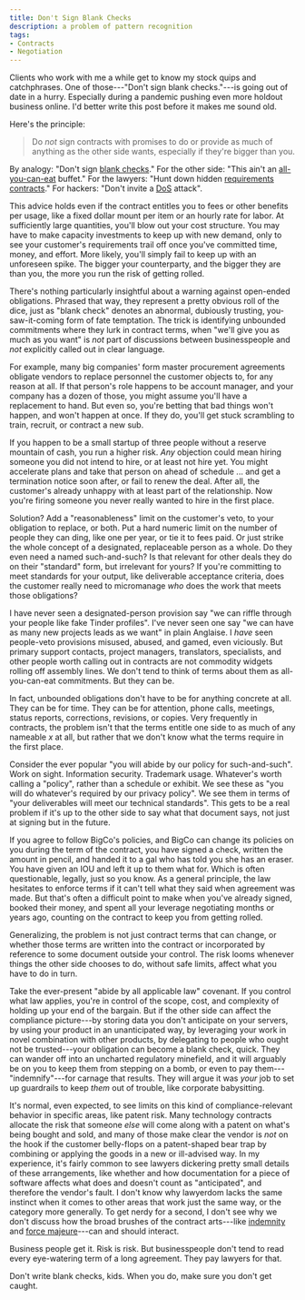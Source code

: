 ```yaml
---
title: Don't Sign Blank Checks
description: a problem of pattern recognition
tags:
- Contracts
- Negotiation
---
```


Clients who work with me a while get to know my stock quips and catchphrases.  One of those---"Don't sign blank checks."---is going out of date in a hurry.  Especially during a pandemic pushing even more holdout business online.  I'd better write this post before it makes me sound old.

Here's the principle:

> Do _not_ sign contracts with promises to do or provide as much of anything as the other side wants, especially if they're bigger than you.

By analogy: "Don't sign [blank checks](https://en.wikipedia.org/wiki/Blank_cheque)."  For the other side: "This ain't an [all-you-can-eat](https://en.wikipedia.org/wiki/Buffet#All-you-can-eat) buffet."  For the lawyers: "Hunt down hidden [requirements contracts](https://en.wikipedia.org/wiki/Requirements_contract)."  For hackers: "Don't invite a [DoS](https://en.wikipedia.org/wiki/Denial-of-service_attack) attack".

This advice holds even if the contract entitles you to fees or other benefits per usage, like a fixed dollar mount per item or an hourly rate for labor.  At sufficiently large quantities, you'll blow out your cost structure.  You may have to make capacity investments to keep up with new demand, only to see your customer's requirements trail off once you've committed time, money, and effort.  More likely, you'll simply fail to keep up with an unforeseen spike.  The bigger your counterparty, and the bigger they are than you, the more you run the risk of getting rolled.

There's nothing particularly insightful about a warning against open-ended obligations.  Phrased that way, they represent a pretty obvious roll of the dice, just as "blank check" denotes an abnormal, dubiously trusting, you-saw-it-coming form of fate temptation.  The trick is identifying unbounded commitments where they lurk in contract terms, when "we'll give you as much as you want" is _not_ part of discussions between businesspeople and _not_ explicitly called out in clear language.

For example, many big companies' form master procurement agreements obligate vendors to replace personnel the customer objects to, for any reason at all.  If that person's role happens to be account manager, and your company has a dozen of those, you might assume you'll have a replacement to hand.  But even so, you're betting that bad things won't happen, and won't happen at once.  If they do, you'll get stuck scrambling to train, recruit, or contract a new sub.

If you happen to be a small startup of three people without a reserve mountain of cash, you run a higher risk.  _Any_ objection could mean hiring someone you did not intend to hire, or at least not hire yet.  You might accelerate plans and take that person on ahead of schedule ... and get a termination notice soon after, or fail to renew the deal. After all, the customer's already unhappy with at least part of the relationship.  Now you're firing someone you never really wanted to hire in the first place.

Solution?  Add a "reasonableness" limit on the customer's veto, to your obligation to replace, or both.  Put a hard numeric limit on the number of people they can ding, like one per year, or tie it to fees paid.  Or just strike the whole concept of a designated, replaceable person as a whole.  Do they even need a named such-and-such?  Is that relevant for other deals they do on their "standard" form, but irrelevant for yours?  If you're committing to meet standards for your output, like deliverable acceptance criteria, does the customer really need to micromanage _who_ does the work that meets those obligations?

I have never seen a designated-person provision say "we can riffle through your people like fake Tinder profiles".  I've never seen one say "we can have as many new projects leads as we want" in plain Anglaise.  I _have_ seen people-veto provisions misused, abused, and gamed, even viciously.  But primary support contacts, project managers, translators, specialists, and other people worth calling out in contracts are not commodity widgets rolling off assembly lines. We don't tend to think of terms about them as all-you-can-eat commitments. But they can be.

In fact, unbounded obligations don't have to be for anything concrete at all.  They can be for time.  They can be for attention, phone calls, meetings, status reports, corrections, revisions, or copies.  Very frequently in contracts, the problem isn't that the terms entitle one side to as much of any nameable _x_ at all, but rather that we don't know what the terms require in the first place.

Consider the ever popular "you will abide by our policy for such-and-such".  Work on sight.  Information security.  Trademark usage.  Whatever's worth calling a "policy", rather than a schedule or exhibit.  We see these as "you will do whatever's required by our privacy policy".  We see them in terms of "your deliverables will meet our technical standards".  This gets to be a real problem if it's up to the other side to say what that document says, not just at signing but in the future.

If you agree to follow BigCo's policies, and BigCo can change its policies on you during the term of the contract, you have signed a check, written the amount in pencil, and handed it to a gal who has told you she has an eraser.  You have given an IOU and left it up to them what for.  Which is often questionable, legally, just so you know.  As a general principle, the law hesitates to enforce terms if it can't tell what they said when agreement was made.  But that's often a difficult point to make when you've already signed, booked their money, and spent all your leverage negotiating months or years ago, counting on the contract to keep you from getting rolled.

Generalizing, the problem is not just contract terms that can change, or whether those terms are written into the contract or incorporated by reference to some document outside your control.  The risk looms whenever things the other side chooses to do, without safe limits, affect what you have to do in turn.

Take the ever-present "abide by all applicable law" covenant.  If you control what law applies, you're in control of the scope, cost, and complexity of holding up your end of the bargain.  But if the other side can affect the compliance picture---by storing data you don't anticipate on your servers, by using your product in an unanticipated way, by leveraging your work in novel combination with other products, by delegating to people who ought not be trusted---your obligation can become a blank check, quick.  They can wander off into an uncharted regulatory minefield, and it will arguably be on you to keep them from stepping on a bomb, or even to pay them---"indemnify"---for carnage that results.  They will argue it was _your_ job to set up guardrails to keep _them_ out of trouble, like corporate babysitting.

It\'s normal, even expected, to see limits on this kind of compliance-relevant behavior in specific areas, like patent risk.  Many technology contracts allocate the risk that someone _else_ will come along with a patent on what's being bought and sold, and many of those make clear the vendor is _not_ on the hook if the customer belly-flops on a patent-shaped bear trap by combining or applying the goods in a new or ill-advised way.  In my experience, it's fairly common to see lawyers dickering pretty small details of these arrangements, like whether and how documentation for a piece of software affects what does and doesn't count as "anticipated", and therefore the vendor's fault.  I don't know why lawyerdom lacks the same instinct when it comes to other areas that work just the same way, or the category more generally.  To get nerdy for a second, I don't see why we don't discuss how the broad brushes of the contract arts---like [indemnity](https://en.wikipedia.org/wiki/Indemnity) and [force majeure](https://en.wikipedia.org/wiki/Force_majeure)---can and should interact.

Business people get it.  Risk is risk.  But businesspeople don't tend to read every eye-watering term of a long agreement.  They pay lawyers for that.

Don't write blank checks, kids.  When you do, make sure you don't get caught.
